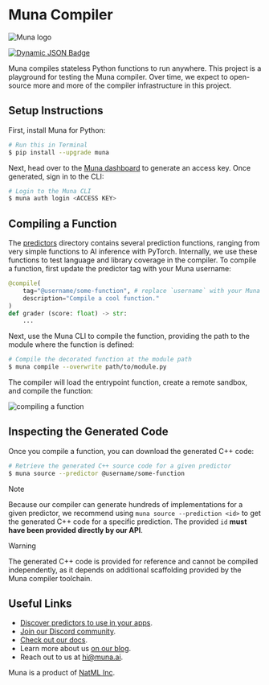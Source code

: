 # Muna Compiler
![Muna logo](https://raw.githubusercontent.com/muna-ai/.github/main/logo_wide.png)

[![Dynamic JSON Badge](https://img.shields.io/badge/dynamic/json?url=https%3A%2F%2Fdiscord.com%2Fapi%2Finvites%2Fy5vwgXkz2f%3Fwith_counts%3Dtrue&query=%24.approximate_member_count&logo=discord&logoColor=white&label=Muna%20community)](https://discord.gg/muna)

Muna compiles stateless Python functions to run anywhere.
This project is a playground for testing the Muna compiler. Over time, we expect to open-source more 
and more of the compiler infrastructure in this project.

## Setup Instructions
First, install Muna for Python:
```sh
# Run this in Terminal
$ pip install --upgrade muna
```

Next, head over to the [Muna dashboard](https://muna.ai/settings/developer) to generate an access key. 
Once generated, sign in to the CLI:
```sh
# Login to the Muna CLI
$ muna auth login <ACCESS KEY>
```

## Compiling a Function
The [predictors](/predictors) directory contains several prediction functions, ranging from very simple functions to 
AI inference with PyTorch. Internally, we use these functions to test language and library coverage in the compiler.
To compile a function, first update the predictor tag with your Muna username:
```py
@compile(
    tag="@username/some-function", # replace `username` with your Muna username
    description="Compile a cool function."
)
def grader (score: float) -> str:
    ...
```

Next, use the Muna CLI to compile the function, providing the path to the module where the function is defined:
```sh
# Compile the decorated function at the module path
$ muna compile --overwrite path/to/module.py
```

The compiler will load the entrypoint function, create a remote sandbox, and compile the function:

![compiling a function](media/fma.gif)

## Inspecting the Generated Code
Once you compile a function, you can download the generated C++ code:
```sh
# Retrieve the generated C++ source code for a given predictor
$ muna source --predictor @username/some-function
```

> [!NOTE]
> Because our compiler can generate hundreds of implementations for a given predictor, we recommend 
> using `muna source --prediction <id>` to get the generated C++ code for a specific prediction. The 
> provided `id` **must have been provided directly by our API**.

> [!WARNING]
> The generated C++ code is provided for reference and cannot be compiled independently, as it depends on 
> additional scaffolding provided by the Muna compiler toolchain.

## Useful Links
- [Discover predictors to use in your apps](https://muna.ai/explore).
- [Join our Discord community](https://discord.gg/muna).
- [Check out our docs](https://docs.muna.ai).
- Learn more about us [on our blog](https://blog.muna.ai).
- Reach out to us at [hi@muna.ai](mailto:hi@muna.ai).

Muna is a product of [NatML Inc](https://github.com/natmlx).